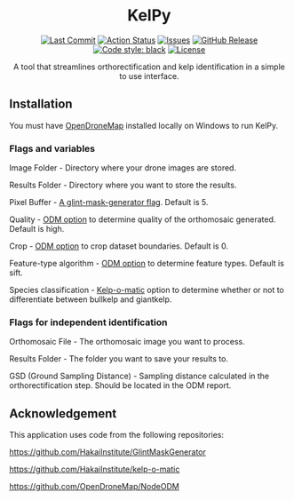 <h1 align="center">KelPy</h1>
<p align="center">
<a href="https://img.shields.io/github/last-commit/Barnacle-Foods/barnacle-imagery"><img alt="Last Commit" src="https://img.shields.io/github/last-commit/Barnacle-Foods/barnacle-imagery"></a>
<a href="https://img.shields.io/github/languages/top/Barnacle-Foods/barnacle-imagery"><img alt="Action Status" src="https://img.shields.io/github/languages/top/Barnacle-Foods/barnacle-imagery"></a>
<a href="https://img.shields.io/github/issues/Barnacle-Foods/barnacle-imagery"><img alt="Issues" src="https://img.shields.io/github/issues/Barnacle-Foods/barnacle-imagery"></a>
<a href="https://img.shields.io/github/v/release/Barnacle-Foods/barnacle-imagery"><img alt="GitHub Release" src="https://img.shields.io/github/v/release/Barnacle-Foods/barnacle-imagery">
<a href="https://github.com/psf/black"><img alt="Code style: black" src="https://img.shields.io/badge/code%20style-black-000000.svg"></a>
<a href="https://img.shields.io/github/license/Barnacle-Foods/barnacle-imagery"><img alt="License" src="https://img.shields.io/github/license/Barnacle-Foods/barnacle-imagery"></a>
</p>

<p align="center">A tool that streamlines orthorectification and kelp identification in a simple to use interface.</p>

## Installation

You must have [OpenDroneMap](https://github.com/OpenDroneMap/ODM) installed locally on Windows to run KelPy.
  

### Flags and variables

  Image Folder - Directory where your drone images are stored.

  Results Folder - Directory where you want to store the results.

  Pixel Buffer - [A glint-mask-generator flag](https://github.com/HakaiInstitute/GlintMaskGenerator). Default is 5. 
  
  Quality - [ODM option](https://docs.opendronemap.org/arguments/pc-quality/) to determine quality of the orthomosaic generated. Default is high.

  Crop -  [ODM option](https://docs.opendronemap.org/arguments/crop/) to crop dataset boundaries. Default is 0.

  Feature-type algorithm - [ODM option](https://docs.opendronemap.org/arguments/feature-type/) to determine feature types. Default is sift.

  Species classification - [Kelp-o-matic](https://hakai-segmentation.readthedocs.io/en/latest/lib.html#module-hakai_segmentation) option to determine whether or not to differentiate between bullkelp and giantkelp.


### Flags for independent identification

  Orthomosaic File - The orthomosaic image you want to process.

  Results Folder - The folder you want to save your results to.

  GSD (Ground Sampling Distance) - Sampling distance calculated in the orthorectification step. Should be located in the ODM report.



## Acknowledgement

  This application uses code from the following repositories:

  https://github.com/HakaiInstitute/GlintMaskGenerator

  https://github.com/HakaiInstitute/kelp-o-matic

  https://github.com/OpenDroneMap/NodeODM
